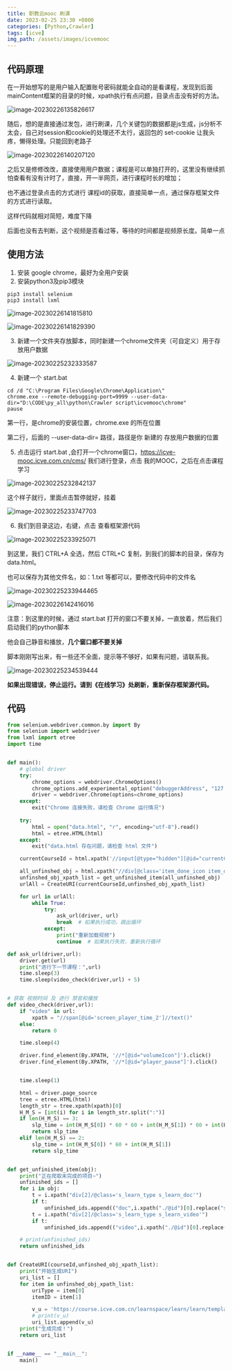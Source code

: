 ```yaml
---
title: 职教云mooc 刷课
date: 2023-02-25 23:30 +0800
categories: [Python,Crawler]
tags: [icve]
img_path: /assets/images/icvemooc
---
```




## 代码原理

在一开始想写的是用户输入配置账号密码就能全自动的是看课程，发现到后面mainContent框架的目录的时候，xpath执行有点问题，目录点击没有好的方法。

![image-20230226135826617](image-20230226135826617.png)

随后，想的是直接通过发包，进行刷课，几个关键包的数据都是js生成，js分析不太会，自己对session和cookie的处理还不太行，返回包的 set-cookie 让我头疼，懒得处理。只能回到老路子

![image-20230226140207120](image-20230226140207120.png)

之后又是修修改改，直接使用用户数据；课程是可以单独打开的，这里没有继续抓怕查看有没有计时了，直接，开一半网页，进行课程时长的增加；

也不通过登录点击的方式进行 课程id的获取，直接简单一点，通过保存框架文件的方式进行读取。

这样代码就相对简短，难度下降

后面也没有去判断，这个视频是否看过等，等待的时间都是视频原长度。简单一点



## 使用方法

1. 安装 google chrome，最好为全用户安装
2. 安装python3及pip3模块

```
pip3 install selenium
pip3 install lxml
```

![image-20230226141815810](image-20230226141815810.png)

![image-20230226141829390](image-20230226141829390.png)

3. 新建一个文件夹存放脚本，同时新建一个chrome文件夹（可自定义）用于存放用户数据

![image-20230225232333587](image-20230225232333587.png)

4. 新建一个 start.bat 

```
cd /d "C:\Program Files\Google\Chrome\Application\"
chrome.exe --remote-debugging-port=9999 --user-data-dir="D:\CODE\py_all\python\Crawler script\icvemooc\chrome"
pause
```

第一行，是chrome的安装位置，chrome.exe 的所在位置

第二行，后面的 --user-data-dir= 路径，路径是你 新建的 存放用户数据的位置

5. 点击运行 start.bat ,会打开一个chrome窗口，https://icve-mooc.icve.com.cn/cms/ 我们进行登录，点击 我的MOOC，之后在点击课程学习

![image-20230225232842137](image-20230225232842137.png)

这个样子就行，里面点击暂停就好，挂着

![image-20230225233747703](image-20230225233747703.png)

6. 我们到目录这边，右键，点击 查看框架源代码

![image-20230225233925071](image-20230225233925071.png)

到这里，我们 CTRL+A 全选，然后 CTRL+C 复制，到我们的脚本的目录，保存为 data.html。

也可以保存为其他文件名，如：1.txt 等都可以，要修改代码中的文件名

![image-20230225233944465](image-20230225233944465.png)

![image-20230226142416016](image-20230226142416016.png)

注意：到这里的时候，通过 start.bat 打开的窗口不要关掉，一直放着，然后我们启动我们的python脚本

他会自己静音和播放，**几个窗口都不要关掉**

脚本刚刚写出来，有一些还不全面，提示等不够好，如果有问题，请联系我。

![image-20230225234539444](image-20230225234539444.png)





**如果出现错误，停止运行。请到《在线学习》处刷新，重新保存框架源代码。**



## 代码

```python
from selenium.webdriver.common.by import By
from selenium import webdriver
from lxml import etree
import time


def main():
    # global driver
    try:
        chrome_options = webdriver.ChromeOptions()
        chrome_options.add_experimental_option("debuggerAddress", "127.0.0.1:9999")
        driver = webdriver.Chrome(options=chrome_options)
    except:
        exit("Chrome 连接失败，请检查 Chrome 运行情况")
    
    try:
        html = open("data.html", "r", encoding="utf-8").read()
        html = etree.HTML(html)
    except:
        exit("data.html 存在问题，请检查 html 文件")

    currentCourseId = html.xpath('//input[@type="hidden"][@id="currentCourseId"]/@value')[0]

    all_unfinshed_obj = html.xpath("//div[@class='item_done_icon item_done_pos']/..")
    unfinshed_obj_xpath_list = get_unfinished_item(all_unfinshed_obj)
    urlAll = CreateURI(currentCourseId,unfinshed_obj_xpath_list)

    for url in urlAll:
        while True:
            try:
                ask_url(driver, url)
                break  # 如果执行成功，跳出循环
            except:
                print("重新加载视频")
                continue  # 如果执行失败，重新执行循环

def ask_url(driver,url):
    driver.get(url)
    print("进行下一节课程：",url)
    time.sleep(3)
    time.sleep(video_check(driver,url) + 5)


# 获取 视频时间 及 进行 禁音和播放
def video_check(driver,url):
    if "video" in url:
        xpath = "//span[@id='screen_player_time_2']//text()"
    else:
        return 0

    time.sleep(4)

    driver.find_element(By.XPATH, '//*[@id="volumeIcon"]').click()
    driver.find_element(By.XPATH, '//*[@id="player_pause"]').click()


    time.sleep(1)

    html = driver.page_source
    tree = etree.HTML(html)
    length_str = tree.xpath(xpath)[0]
    H_M_S = [int(i) for i in length_str.split(":")]
    if len(H_M_S) == 3:
        slp_time = int(H_M_S[0]) * 60 * 60 + int(H_M_S[1]) * 60 + int(H_M_S[2])
        return slp_time
    elif len(H_M_S) == 2:
        slp_time = int(H_M_S[0]) * 60 + int(H_M_S[1])
        return slp_time


def get_unfinished_item(obj):
    print("正在爬取未完成的项目~")
    unfinished_ids = []
    for i in obj:
        t = i.xpath("div[2]/@class='s_learn_type s_learn_doc'")
        if t:
            unfinished_ids.append(("doc",i.xpath("./@id")[0].replace("s_point_", "")))
        t = i.xpath("div[2]/@class='s_learn_type s_learn_video'")
        if t:
            unfinished_ids.append(("video",i.xpath("./@id")[0].replace("s_point_", "")))

    # print(unfinished_ids)
    return unfinished_ids


def CreateURI(courseId,unfinshed_obj_xpath_list):
    print("开始生成URI")
    uri_list = []
    for item in unfinshed_obj_xpath_list:
        uriType = item[0]
        itemID = item[1]

        v_u = 'https://course.icve.com.cn/learnspace/learn/learn/templateeight/content_%s.action?params.courseId=%s&params.itemId=%s&params.templateStyleType=0&_t=%s'%(uriType,courseId,itemID,str(round(time.time() * 1000)))
        # print(v_u)
        uri_list.append(v_u)
    print("生成完成！")
    return uri_list


if __name__ == "__main__":
    main()
```

